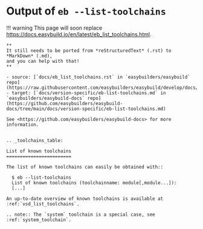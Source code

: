 # Output of `eb --list-toolchains`

!!! warning
    This page will soon replace <https://docs.easybuild.io/en/latest/eb_list_toolchains.html>.

    **
    It still needs to be ported from *reStructuredText* (.rst) to *MarkDown* (.md),  
    and you can help with that!
    **

    - source: [`docs/eb_list_toolchains.rst` in `easybuilders/easybuild` repo](https://raw.githubusercontent.com/easybuilders/easybuild/develop/docs/eb_list_toolchains.rst)
    - target: [`docs/version-specific/eb-list-toolchains.md` in `easybuilders/easybuild-docs` repo](https://github.com/easybuilders/easybuild-docs/tree/main/docs/version-specific/eb-list-toolchains.md)

    See <https://github.com/easybuilders/easybuild-docs> for more information.
```

.. _toolchains_table:

List of known toolchains
========================

The list of known toolchains can easily be obtained with::

  $ eb --list-toolchains
  List of known toolchains (toolchainname: module[,module...]):
  [...]

An up-to-date overview of known toolchains is available at :ref:`vsd_list_toolchains`.

.. note:: The `system` toolchain is a special case, see :ref:`system_toolchain`.

```
